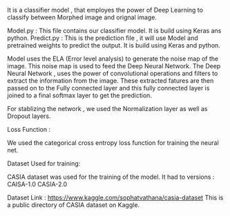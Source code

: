 It is a classifier model , that employes the power of Deep Learning to classify between Morphed image and orignal image.

Model.py   : This file contains our classifier model.
             It is build using Keras ans python.
Predict.py : This is the prediction file , it will use Model and pretrained weights to predict the output.
             It is build using Keras and python.




Model uses the ELA (Error level analysis) to generate the noise map of the image.
This noise map is  used to feed the Deep Neural Network.
The Deep Neural Network , uses the power of convolutional operations and filters to extract the information from the image.
These extracted fatures are then passed on to the Fully connected layer and this fully connected layer is joined to a final softmax layer to get the prediction.

For stablizing the network , we used the Normalization layer as well as Dropout layers.


Loss Function :

We used the categorical cross entropy loss function for training the neural net.



Dataset Used for training:

CASIA dataset was used for the training of the model.
It had to versions : CAISA-1.0
                     CASIA-2.0

Dataset Link : https://www.kaggle.com/sophatvathana/casia-dataset
This is a public directory of CASIA dataset on Kaggle.
